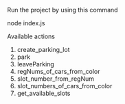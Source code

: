 Run the project by using this command 

node index.js

Available actions

1. create_parking_lot  <NoOfLots>  
2. park <RegNo> <Color>
3. leaveParking <slotNo>
4. regNums_of_cars_from_color <Color>
5. slot_number_from_regNum <RegNum>
6. slot_numbers_of_cars_from_color <Color>
7. get_available_slots 
